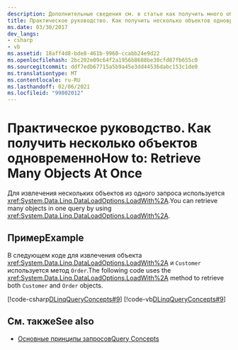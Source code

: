 ```yaml
---
description: Дополнительные сведения см. в статье как получить много объектов одновременно
title: Практическое руководство. Как получить несколько объектов одновременно
ms.date: 03/30/2017
dev_langs:
- csharp
- vb
ms.assetid: 18aff4d8-bde8-461b-9960-ccabb24e9d22
ms.openlocfilehash: 2bc202e09c64f2a1956b8688be30cfd87fb655c0
ms.sourcegitcommit: ddf7edb67715a5b9a45e3dd44536dabc153c1de0
ms.translationtype: MT
ms.contentlocale: ru-RU
ms.lasthandoff: 02/06/2021
ms.locfileid: "99802012"
---
```

# <a name="how-to-retrieve-many-objects-at-once"></a><span data-ttu-id="21254-103">Практическое руководство. Как получить несколько объектов одновременно</span><span class="sxs-lookup"><span data-stu-id="21254-103">How to: Retrieve Many Objects At Once</span></span>

<span data-ttu-id="21254-104">Для извлечения нескольких объектов из одного запроса используется <xref:System.Data.Linq.DataLoadOptions.LoadWith%2A>.</span><span class="sxs-lookup"><span data-stu-id="21254-104">You can retrieve many objects in one query by using <xref:System.Data.Linq.DataLoadOptions.LoadWith%2A>.</span></span>  
  
## <a name="example"></a><span data-ttu-id="21254-105">Пример</span><span class="sxs-lookup"><span data-stu-id="21254-105">Example</span></span>  

 <span data-ttu-id="21254-106">В следующем коде для извлечения объекта <xref:System.Data.Linq.DataLoadOptions.LoadWith%2A> и `Customer` используется метод `Order`.</span><span class="sxs-lookup"><span data-stu-id="21254-106">The following code uses the <xref:System.Data.Linq.DataLoadOptions.LoadWith%2A> method to retrieve both `Customer` and `Order` objects.</span></span>  
  
 [!code-csharp[DLinqQueryConcepts#9](../../../../../../samples/snippets/csharp/VS_Snippets_Data/DLinqQueryConcepts/cs/Program.cs#9)]
 [!code-vb[DLinqQueryConcepts#9](../../../../../../samples/snippets/visualbasic/VS_Snippets_Data/DLinqQueryConcepts/vb/Module1.vb#9)]  
  
## <a name="see-also"></a><span data-ttu-id="21254-107">См. также</span><span class="sxs-lookup"><span data-stu-id="21254-107">See also</span></span>

- [<span data-ttu-id="21254-108">Основные принципы запросов</span><span class="sxs-lookup"><span data-stu-id="21254-108">Query Concepts</span></span>](query-concepts.md)
